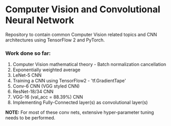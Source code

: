 # Computer Vision and Convolutional Neural Network

Repository to contain common Computer Vision related topics and CNN architectures using TensorFlow 2 and PyTorch.


### Work done so far:
1. Computer Vision mathematical theory - Batch normalization cancellation
2. Exponentially weighted average
3. LeNet-5 CNN
4. Training a CNN using TensorFlow2 - 'tf.GradientTape'
5. Conv-6 CNN (VGG styled CNN)
6. ResNet-18/34 CNN
7. VGG-16 (val_acc = 88.39%) CNN
8. Implementing Fully-Connected layer(s) as convolutional layer(s)


__NOTE:__ For most of these conv nets, extensive hyper-parameter tuning needs to be performed.
